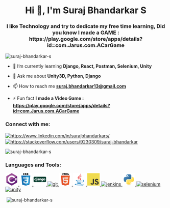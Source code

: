 <h1 align="center">Hi 👋, I'm Suraj Bhandarkar S</h1>
<h3 align="center">I like Technology and try to dedicate my free time learning, Did you know I made a GAME : https://play.google.com/store/apps/details?id=com.Jarus.com.ACarGame</h3>

<p align="left"> <img src="https://komarev.com/ghpvc/?username=suraj-bhandarkar-s&label=Profile%20views&color=0e75b6&style=flat" alt="suraj-bhandarkar-s" /> </p>

- 🌱 I’m currently learning **Django, React, Postman, Selenium, Unity**

- 💬 Ask me about **Unity3D, Python, Django**

- 📫 How to reach me **suraj.bhandarkar13@gmail.com**

- ⚡ Fun fact **I made a Video Game : https://play.google.com/store/apps/details?id=com.Jarus.com.ACarGame**

<h3 align="left">Connect with me:</h3>
<p align="left">
<a href="https://linkedin.com/in/https://www.linkedin.com/in/surajbhandarkars/" target="blank"><img align="center" src="https://raw.githubusercontent.com/rahuldkjain/github-profile-readme-generator/master/src/images/icons/Social/linked-in-alt.svg" alt="https://www.linkedin.com/in/surajbhandarkars/" height="30" width="40" /></a>
<a href="https://stackoverflow.com/users/https://stackoverflow.com/users/9230309/suraj-bhandarkar" target="blank"><img align="center" src="https://raw.githubusercontent.com/rahuldkjain/github-profile-readme-generator/master/src/images/icons/Social/stack-overflow.svg" alt="https://stackoverflow.com/users/9230309/suraj-bhandarkar" height="30" width="40" /></a>
</p>

<p><img align="left" src="https://github-readme-stats.vercel.app/api/top-langs?username=suraj-bhandarkar-s&show_icons=true&locale=en&layout=compact" alt="suraj-bhandarkar-s" /></p>
<br>
<h3 align="left">Languages and Tools:</h3>
<p align="left"> <a href="https://www.w3schools.com/cs/" target="_blank" rel="noreferrer"> <img src="https://raw.githubusercontent.com/devicons/devicon/master/icons/csharp/csharp-original.svg" alt="csharp" width="40" height="40"/> </a> <a href="https://www.w3schools.com/css/" target="_blank" rel="noreferrer"> <img src="https://raw.githubusercontent.com/devicons/devicon/master/icons/css3/css3-original-wordmark.svg" alt="css3" width="40" height="40"/> </a> <a href="https://www.djangoproject.com/" target="_blank" rel="noreferrer"> <img src="https://raw.githubusercontent.com/devicons/devicon/master/icons/django/django-original.svg" alt="django" width="40" height="40"/> </a> <a href="https://git-scm.com/" target="_blank" rel="noreferrer"> <img src="https://www.vectorlogo.zone/logos/git-scm/git-scm-icon.svg" alt="git" width="40" height="40"/> </a> <a href="https://www.w3.org/html/" target="_blank" rel="noreferrer"> <img src="https://raw.githubusercontent.com/devicons/devicon/master/icons/html5/html5-original-wordmark.svg" alt="html5" width="40" height="40"/> </a> <a href="https://www.java.com" target="_blank" rel="noreferrer"> <img src="https://raw.githubusercontent.com/devicons/devicon/master/icons/java/java-original.svg" alt="java" width="40" height="40"/> </a> <a href="https://developer.mozilla.org/en-US/docs/Web/JavaScript" target="_blank" rel="noreferrer"> <img src="https://raw.githubusercontent.com/devicons/devicon/master/icons/javascript/javascript-original.svg" alt="javascript" width="40" height="40"/> </a> <a href="https://www.jenkins.io" target="_blank" rel="noreferrer"> <img src="https://www.vectorlogo.zone/logos/jenkins/jenkins-icon.svg" alt="jenkins" width="40" height="40"/> </a> <a href="https://www.python.org" target="_blank" rel="noreferrer"> <img src="https://raw.githubusercontent.com/devicons/devicon/master/icons/python/python-original.svg" alt="python" width="40" height="40"/> </a> <a href="https://www.selenium.dev" target="_blank" rel="noreferrer"> <img src="https://raw.githubusercontent.com/detain/svg-logos/780f25886640cef088af994181646db2f6b1a3f8/svg/selenium-logo.svg" alt="selenium" width="40" height="40"/> </a> <a href="https://unity.com/" target="_blank" rel="noreferrer"> <img src="https://www.vectorlogo.zone/logos/unity3d/unity3d-icon.svg" alt="unity" width="40" height="40"/> </a> </p>

<p>&nbsp;<img align="center" src="https://github-readme-stats.vercel.app/api?username=suraj-bhandarkar-s&show_icons=true&locale=en" alt="suraj-bhandarkar-s" /></p>

